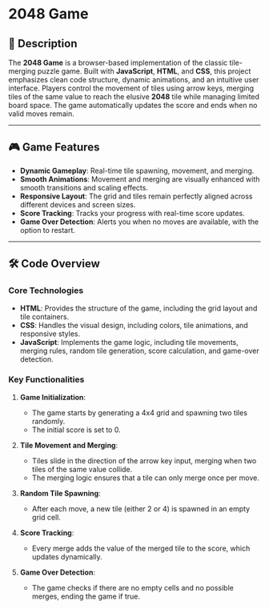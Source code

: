 # 2048 Game

## 📖 Description
The **2048 Game** is a browser-based implementation of the classic tile-merging puzzle game. Built with **JavaScript**, **HTML**, and **CSS**, this project emphasizes clean code structure, dynamic animations, and an intuitive user interface. Players control the movement of tiles using arrow keys, merging tiles of the same value to reach the elusive **2048** tile while managing limited board space. The game automatically updates the score and ends when no valid moves remain.

---

## 🎮 Game Features
- **Dynamic Gameplay**: Real-time tile spawning, movement, and merging.
- **Smooth Animations**: Movement and merging are visually enhanced with smooth transitions and scaling effects.
- **Responsive Layout**: The grid and tiles remain perfectly aligned across different devices and screen sizes.
- **Score Tracking**: Tracks your progress with real-time score updates.
- **Game Over Detection**: Alerts you when no moves are available, with the option to restart.

---

## 🛠️ Code Overview
### Core Technologies
- **HTML**: Provides the structure of the game, including the grid layout and tile containers.
- **CSS**: Handles the visual design, including colors, tile animations, and responsive styles.
- **JavaScript**: Implements the game logic, including tile movements, merging rules, random tile generation, score calculation, and game-over detection.

### Key Functionalities
1. **Game Initialization**:
   - The game starts by generating a 4x4 grid and spawning two tiles randomly.
   - The initial score is set to 0.

2. **Tile Movement and Merging**:
   - Tiles slide in the direction of the arrow key input, merging when two tiles of the same value collide.
   - The merging logic ensures that a tile can only merge once per move.

3. **Random Tile Spawning**:
   - After each move, a new tile (either 2 or 4) is spawned in an empty grid cell.

4. **Score Tracking**:
   - Every merge adds the value of the merged tile to the score, which updates dynamically.

5. **Game Over Detection**:
   - The game checks if there are no empty cells and no possible merges, ending the game if true.
